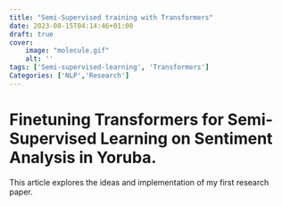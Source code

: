 ```yaml
---
title: "Semi-Supervised training with Transformers"
date: 2023-08-15T04:14:46+01:00
draft: true
cover:
    image: "molecule.gif"
    alt: ''
tags: ['Semi-supervised-learning', 'Transformers']
Categories: ['NLP','Research']
---
```


# Finetuning Transformers for Semi-Supervised Learning on Sentiment Analysis in Yoruba.

This article explores the ideas and implementation of my first research paper.
